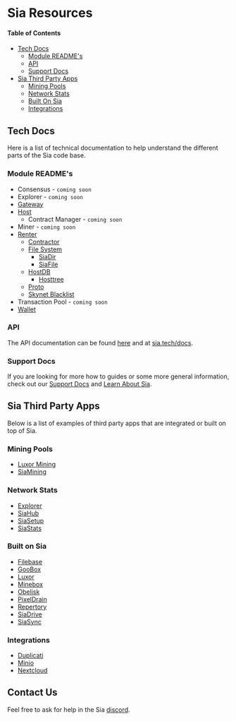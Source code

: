 # Sia Resources

#### Table of Contents
* [Tech Docs](#tech-docs)
    * [Module README's](#module-readme's)
    * [API](#api)
    * [Support Docs](#support-docs)
* [Sia Third Party Apps](#sia-third-party-apps)
    * [Mining Pools](#mining-pools)
    * [Network Stats](#network-stats)
    * [Built On Sia](#built-on-sia)
    * [Integrations](#integrations)

## Tech Docs
Here is a list of technical documentation to help understand the different parts of the Sia code base.

### Module README's
* Consensus - `coming soon`
* Explorer - `coming soon`
* [Gateway](../modules/gateway/README.md)
* [Host](../modules/host/README.md)
    * Contract Manager - `coming soon`
* Miner - `coming soon`
* [Renter](../modules/renter/README.md)
    * [Contractor](../modules/renter/contractor/README.md)
    * [File System](../modules/renter/filesystem/README.md)
        * [SiaDir](../modules/renter/filesystem/siadir/README.md)
        * [SiaFile](../modules/renter/filesystem/siafile/README.md)
    * [HostDB](../modules/renter/hostdb/README.md)
        * [Hosttree](../modules/renter/hostdb/hosttree/README.md)
    * [Proto](../modules/renter/proto/README.md)
    * [Skynet Blacklist](../modules/renter/skynetblacklist/README.md)
* Transaction Pool - `coming soon`
* [Wallet](../modules/wallet/README.md)

### API
The API documentation can be found [here](api/index.html.md) and at [sia.tech/docs](https://sia.tech/docs).

### Support Docs
If you are looking for more how to guides or some more general information, check out our [Support Docs](https://support.sia.tech) 
and [Learn About Sia](https://sia.tech/learn).

## Sia Third Party Apps
Below is a list of examples of third party apps that are integrated or built on top of Sia.

### Mining Pools
* [Luxor Mining](https://mining.luxor.tech/sia)
* [SiaMining](https://siamining.com/)

### Network Stats
* [Explorer](https://explore.sia.tech)
* [SiaHub](https://siahub.info)
* [SiaSetup](https://siasetup.info)
* [SiaStats](https://siastats.info)

### Built on Sia
* [Filebase](https://filebase.com)
* [GooBox](https://goobox.io)
* [Luxor](https://www.luxor.tech/)
* [Minebox](https://minebox.io)
* [Obelisk](https://obelisk.tech)
* [PixelDrain](https://sia.pixeldrain.com)
* [Repertory](https://bitbucket.org/blockstorage/repertory/src/master/)
* [SiaDrive](https://bitbucket.org/siaextensions/siadrive/src/master/)
* [SiaSync](https://github.com/tbenz9/siasync)

### Integrations
* [Duplicati](https://blog.sia.tech/introducing-full-computer-backup-with-sia-through-the-new-duplicati-integration-62dd17cbcfb7)
* [Minio](https://blog.sia.tech/introducing-s3-style-file-sharing-for-sia-through-the-new-minio-integration-bb880af2366a)
* [Nextcloud](https://blog.sia.tech/using-sia-as-a-storage-back-end-for-nextcloud-90eab037959d)

## Contact Us 
Feel free to ask for help in the Sia [discord][discord].

[discord]: https://discord.gg/sia
